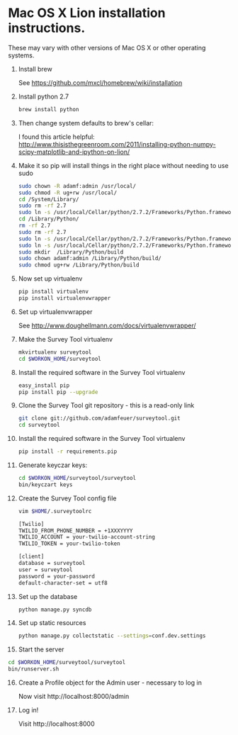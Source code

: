Mac OS X Lion installation instructions. 
========================================

These may vary with other versions of Mac OS X or other operating systems.

1. Install brew

    See https://github.com/mxcl/homebrew/wiki/installation

2. Install python 2.7

    ```bash
    brew install python
    ```

3. Then change system defaults to brew's cellar:

    I found this article helpful: http://www.thisisthegreenroom.com/2011/installing-python-numpy-scipy-matplotlib-and-ipython-on-lion/

4. Make it so pip will install things in the right place without needing to use sudo

    ```bash
    sudo chown -R adamf:admin /usr/local/
    sudo chmod -R ug+rw /usr/local/
    cd /System/Library/
    sudo rm -rf 2.7
    sudo ln -s /usr/local/Cellar/python/2.7.2/Frameworks/Python.framework/Versions/2.7 .
    cd /Library/Python/
    rm -rf 2.7
    sudo rm -rf 2.7
    sudo ln -s /usr/local/Cellar/python/2.7.2/Frameworks/Python.framework/Versions/2.7 .
    sudo ln -s /usr/local/Cellar/python/2.7.2/Frameworks/Python.framework/Versions/2.7 Current
    sudo mkdir  /Library/Python/build
    sudo chown adamf:admin /Library/Python/build/
    sudo chmod ug+rw /Library/Python/build
    ```

5. Now set up virtualenv

    ```bash
    pip install virtualenv
    pip install virtualenvwrapper
   ```

6. Set up virtualenvwrapper

    See http://www.doughellmann.com/docs/virtualenvwrapper/

7. Make the Survey Tool virtualenv

    ```bash
    mkvirtualenv surveytool
    cd $WORKON_HOME/surveytool
    ```

8. Install the required software in the Survey Tool virtualenv

    ```bash
    easy_install pip
    pip install pip --upgrade
    ```
 
9. Clone the Survey Tool git repository - this is a read-only link

    ```bash
    git clone git://github.com/adamfeuer/surveytool.git
    cd surveytool   
   ```

10. Install the required software in the Survey Tool virtualenv
    ```bash
    pip install -r requirements.pip
    ```

11. Generate keyczar keys:

    ```bash 
    cd $WORKON_HOME/surveytool/surveytool
    bin/keyczart keys
    ```

12. Create the Survey Tool config file

    ```bash
    vim $HOME/.surveytoolrc
    
    [Twilio]
    TWILIO_FROM_PHONE_NUMBER = +1XXXYYYY
    TWILIO_ACCOUNT = your-twilio-account-string
    TWILIO_TOKEN = your-twilio-token

    [client]
    database = surveytool
    user = surveytool
    password = your-password
    default-character-set = utf8
    ```

13. Set up the database

    ```bash
    python manage.py syncdb
    ```

14. Set up static resources

    ```bash
    python manage.py collectstatic --settings=conf.dev.settings
    ```

15. Start the server

   ```bash  
   cd $WORKON_HOME/surveytool/surveytool
   bin/runserver.sh
   ```

16. Create a Profile object for the Admin user - necessary to log in

    Now visit http://localhost:8000/admin

17. Log in!

    Visit http://localhost:8000

